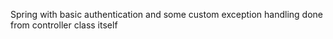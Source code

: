 Spring with basic authentication and some custom exception handling done from controller class itself
